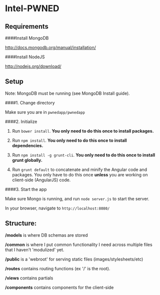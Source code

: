 Intel-PWNED
==========

Requirements
-------------------

####Install MongoDB

http://docs.mongodb.org/manual/installation/

####Install NodeJS

http://nodejs.org/download/

Setup
---------

Note: MongoDB must be running (see MongoDB Install guide).

####1. Change directory

Make sure you are in `pwnedapp/pwnedapp`

####2. Initialize

1. Run `bower install`. **You only need to do this once to install packages.**

2. Run `npm install`. **You only need to do this once to install dependencies.**

3. Run `npm install -g grunt-cli`. **You only need to do this once to install grunt globally.**

4. Run `grunt default` to concatenate and minify the Angular code and packages. You only have to do this once **unless** you are working on client-side (AngularJS) code.

####3. Start the app

Make sure Mongo is running, and run `node server.js` to start the server.

In your browser, navigate to `http://localhost:8080/`

Structure:
-------------

**/models** is where DB schemas are stored

**/common** is where I put common functionality I need across multiple files that I
haven't 'modulized' yet.

**/public** is a 'webroot' for serving static files (images/stylesheets/etc)

**/routes** contains routing functions (ex '/' is the root).

**/views** contains partials

**/components** contains components for the client-side
